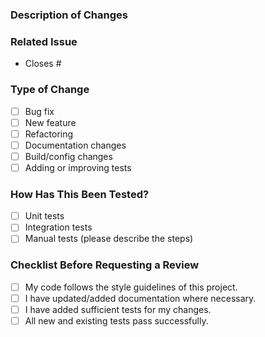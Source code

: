 ### Description of Changes

### Related Issue

- Closes #

### Type of Change

- [ ]  Bug fix
- [ ]  New feature
- [ ]  Refactoring
- [ ]  Documentation changes
- [ ]  Build/config changes
- [ ]  Adding or improving tests

### How Has This Been Tested?

- [ ] Unit tests
- [ ] Integration tests
- [ ] Manual tests (please describe the steps)

### Checklist Before Requesting a Review

- [ ] My code follows the style guidelines of this project.
- [ ] I have updated/added documentation where necessary.
- [ ] I have added sufficient tests for my changes.
- [ ] All new and existing tests pass successfully.
